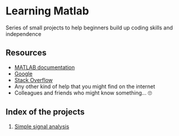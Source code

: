 # Learning Matlab

Series of small projects to help beginners build up coding skills and independence

## Resources

- [MATLAB documentation](https://it.mathworks.com/help/matlab/)
- [Google](https://www.google.com/)
- [Stack Overflow](https://stackoverflow.com/)
- Any other kind of help that you might find on the internet
- Colleagues and friends who might know something... 🙄

## Index of the projects

1. [Simple signal analysis](01_simpleSignalAnalysis/README.md)
